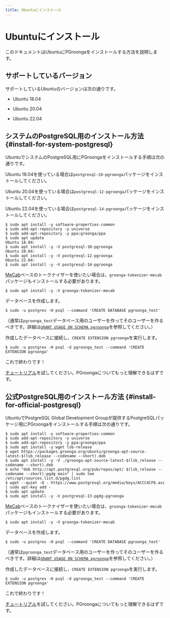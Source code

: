 ```yaml
---
title: Ubuntuにインストール
---
```


# Ubuntuにインストール

このドキュメントはUbuntuにPGroongaをインストールする方法を説明します。

## サポートしているバージョン

サポートしているUbuntuのバージョンは次の通りです。

  * Ubuntu 18.04

  * Ubuntu 20.04

  * Ubuntu 22.04

## システムのPostgreSQL用のインストール方法 {#install-for-system-postgresql}

UbuntuでシステムのPostgreSQL用にPGroongaをインストールする手順は次の通りです。

Ubuntu 18.04を使っている場合は`postgresql-10-pgroonga`パッケージをインストールしてください。

Ubuntu 20.04を使っている場合は`postgresql-12-pgroonga`パッケージをインストールしてください。

Ubuntu 22.04を使っている場合は`postgresql-14-pgroonga`パッケージをインストールしてください。

```console
$ sudo apt install -y software-properties-common
$ sudo add-apt-repository -y universe
$ sudo add-apt-repository -y ppa:groonga/ppa
$ sudo apt update
Ubuntu 18.04:
$ sudo apt install -y -V postgresql-10-pgroonga
Ubuntu 20.04:
$ sudo apt install -y -V postgresql-12-pgroonga
Ubuntu 22.04:
$ sudo apt install -y -V postgresql-14-pgroonga
```

[MeCab](http://taku910.github.io/mecab/)ベースのトークナイザーを使いたい場合は、`groonga-tokenizer-mecab`パッケージもインストールする必要があります。

```console
$ sudo apt install -y -V groonga-tokenizer-mecab
```

データベースを作成します。

```console
$ sudo -u postgres -H psql --command 'CREATE DATABASE pgroonga_test'
```

（通常は`pgroonga_test`データベース用のユーザーを作ってそのユーザーを作るべきです。詳細は[`GRANT USAGE ON SCHEMA pgroonga`](../reference/grant-usage-on-schema-pgroonga.html)を参照してください。）

作成したデータベースに接続し、`CREATE EXTENSION pgroonga`を実行します。

```console
$ sudo -u postgres -H psql -d pgroonga_test --command 'CREATE EXTENSION pgroonga'
```

これで終わりです！

[チュートリアル](../tutorial/)を試してください。PGroongaについてもっと理解できるはずです。

## 公式PostgreSQL用のインストール方法 {#install-for-official-postgresql}

UbuntuでPostgreSQL Global Development Groupが提供するPostgreSQLパッケージ用にPGroongaをインストールする手順は次の通りです。

```console
$ sudo apt install -y software-properties-common
$ sudo add-apt-repository -y universe
$ sudo add-apt-repository -y ppa:groonga/ppa
$ sudo apt install -y wget lsb-release
$ wget https://packages.groonga.org/ubuntu/groonga-apt-source-latest-$(lsb_release --codename --short).deb
$ sudo apt install -y -V ./groonga-apt-source-latest-$(lsb_release --codename --short).deb
$ echo "deb http://apt.postgresql.org/pub/repos/apt/ $(lsb_release --codename --short)-pgdg main" | sudo tee /etc/apt/sources.list.d/pgdg.list
$ wget --quiet -O - https://www.postgresql.org/media/keys/ACCC4CF8.asc | sudo apt-key add -
$ sudo apt update
$ sudo apt install -y -V postgresql-13-pgdg-pgroonga
```

[MeCab](http://taku910.github.io/mecab/)ベースのトークナイザーを使いたい場合は、`groonga-tokenizer-mecab`パッケージもインストールする必要があります。

```console
$ sudo apt install -y -V groonga-tokenizer-mecab
```

データベースを作成します。

```console
$ sudo -u postgres -H psql --command 'CREATE DATABASE pgroonga_test'
```

（通常は`pgroonga_test`データベース用のユーザーを作ってそのユーザーを作るべきです。詳細は[`GRANT USAGE ON SCHEMA pgroonga`](../reference/grant-usage-on-schema-pgroonga.html)を参照してください。）

作成したデータベースに接続し、`CREATE EXTENSION pgroonga`を実行します。

```console
$ sudo -u postgres -H psql -d pgroonga_test --command 'CREATE EXTENSION pgroonga'
```

これで終わりです！

[チュートリアル](../tutorial/)を試してください。PGroongaについてもっと理解できるはずです。
